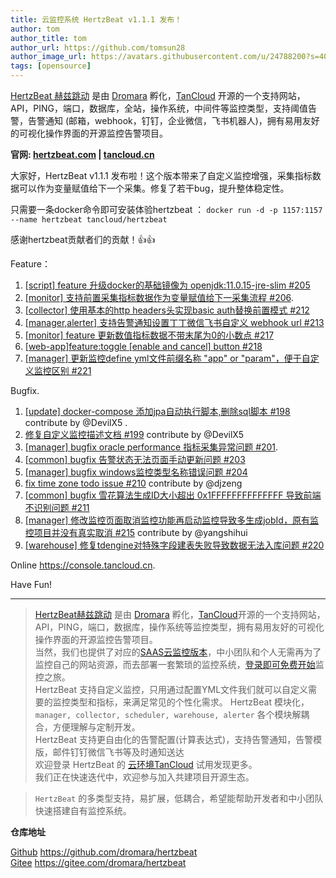 ```yaml
---
title: 云监控系统 HertzBeat v1.1.1 发布！   
author: tom  
author_title: tom   
author_url: https://github.com/tomsun28  
author_image_url: https://avatars.githubusercontent.com/u/24788200?s=400&v=4  
tags: [opensource]  
---
```


[HertzBeat 赫兹跳动](https://github.com/dromara/hertzbeat) 是由 [Dromara](https://dromara.org) 孵化，[TanCloud](https://tancloud.cn) 开源的一个支持网站，API，PING，端口，数据库，全站，操作系统，中间件等监控类型，支持阈值告警，告警通知 (邮箱，webhook，钉钉，企业微信，飞书机器人)，拥有易用友好的可视化操作界面的开源监控告警项目。  

**官网: [hertzbeat.com](https://hertzbeat.com) | [tancloud.cn](https://tancloud.cn)**  

大家好，HertzBeat v1.1.1 发布啦！这个版本带来了自定义监控增强，采集指标数据可以作为变量赋值给下一个采集。修复了若干bug，提升整体稳定性。

只需要一条docker命令即可安装体验hertzbeat ：
`docker run -d -p 1157:1157 --name hertzbeat tancloud/hertzbeat`

感谢hertzbeat贡献者们的贡献！👍👍

Feature：

1. [[script] feature 升级docker的基础镜像为 openjdk:11.0.15-jre-slim #205](https://github.com/dromara/hertzbeat/pull/205)
2. [[monitor] 支持前置采集指标数据作为变量赋值给下一采集流程 #206](https://github.com/dromara/hertzbeat/pull/206).
3. [[collector] 使用基本的http headers头实现basic auth替换前置模式 #212](https://github.com/dromara/hertzbeat/pull/212)
4. [[manager,alerter] 支持告警通知设置丁丁微信飞书自定义 webhook url  #213](https://github.com/dromara/hertzbeat/pull/213)
5.  [[monitor] feature 更新数值指标数据不带末尾为0的小数点 #217](https://github.com/dromara/hertzbeat/pull/217)
6. [[web-app]feature:toggle [enable and cancel] button #218](https://github.com/dromara/hertzbeat/pull/218)
7. [[manager] 更新监控define yml文件前缀名称 "app" or "param"，便于自定义监控区别 #221](https://github.com/dromara/hertzbeat/pull/221)

Bugfix.

1. [[update] docker-compose 添加jpa自动执行脚本,删除sql脚本 #198](https://github.com/dromara/hertzbeat/pull/198) contribute by @DevilX5  .
2. [修复自定义监控描述文档 #199](https://github.com/dromara/hertzbeat/pull/199) contribute by @DevilX5
3. [[manager] bugfix oracle performance 指标采集异常问题 #201](https://github.com/dromara/hertzbeat/pull/201).
4. [[common] bugfix 告警状态无法页面手动更新问题 #203](https://github.com/dromara/hertzbeat/pull/203)
5. [[manager] bugfix windows监控类型名称错误问题 #204](https://github.com/dromara/hertzbeat/pull/204)
6. [fix time zone todo issue #210](https://github.com/dromara/hertzbeat/pull/210) contribute by @djzeng
8. [[common] bugfix 雪花算法生成ID大小超出 0x1FFFFFFFFFFFFFF 导致前端不识别问题 #211](https://github.com/dromara/hertzbeat/pull/211)
9. [[manager] 修改监控页面取消监控功能再启动监控导致多生成jobId，原有监控项目并没有真实取消 #215](https://github.com/dromara/hertzbeat/pull/215) contribute by @yangshihui
10. [[warehouse] 修复tdengine对特殊字段建表失败导致数据无法入库问题 #220](https://github.com/dromara/hertzbeat/pull/220)

Online https://console.tancloud.cn.


Have Fun!

----    

> [HertzBeat赫兹跳动](https://github.com/dromara/hertzbeat) 是由 [Dromara](https://dromara.org) 孵化，[TanCloud](https://tancloud.cn)开源的一个支持网站，API，PING，端口，数据库，操作系统等监控类型，拥有易用友好的可视化操作界面的开源监控告警项目。  
> 当然，我们也提供了对应的[SAAS云监控版本](https://console.tancloud.cn)，中小团队和个人无需再为了监控自己的网站资源，而去部署一套繁琐的监控系统，[登录即可免费开始](https://console.tancloud.cn)监控之旅。  
> HertzBeat 支持自定义监控，只用通过配置YML文件我们就可以自定义需要的监控类型和指标，来满足常见的个性化需求。
> HertzBeat 模块化，`manager, collector, scheduler, warehouse, alerter` 各个模块解耦合，方便理解与定制开发。    
> HertzBeat 支持更自由化的告警配置(计算表达式)，支持告警通知，告警模版，邮件钉钉微信飞书等及时通知送达  
> 欢迎登录 HertzBeat 的 [云环境TanCloud](https://console.tancloud.cn) 试用发现更多。   
> 我们正在快速迭代中，欢迎参与加入共建项目开源生态。

> `HertzBeat` 的多类型支持，易扩展，低耦合，希望能帮助开发者和中小团队快速搭建自有监控系统。


**仓库地址**

[Github](https://github.com/dromara/hertzbeat) https://github.com/dromara/hertzbeat      
[Gitee](https://gitee.com/dromara/hertzbeat) https://gitee.com/dromara/hertzbeat

